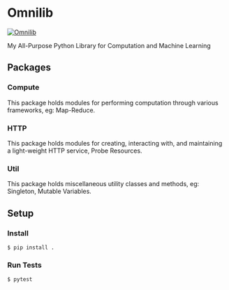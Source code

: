 Omnilib
=======
[![Omnilib](https://github.com/nitral/omnilib/actions/workflows/omnilib.yml/badge.svg?branch=master)](https://github.com/nitral/omnilib/actions/workflows/omnilib.yml)

My All-Purpose Python Library for Computation and Machine Learning

Packages
--------
### Compute
This package holds modules for performing computation through various frameworks, eg: Map-Reduce.

### HTTP
This package holds modules for creating, interacting with, and maintaining a light-weight HTTP service, Probe Resources.

### Util
This package holds miscellaneous utility classes and methods, eg: Singleton, Mutable Variables.

Setup
-----
### Install
```
$ pip install .
```

### Run Tests
```
$ pytest
```
